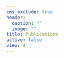 ```yaml
---
cms_exclude: true
header:
  caption: ""
  image: ""
title: Publications
active: false
view: 4
---
```

